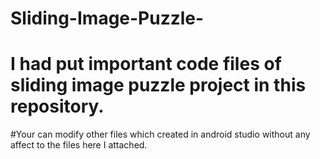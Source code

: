 # Sliding-Image-Puzzle-
# I had put important code files of sliding image puzzle project in this repository.
#Your can modify other files which created in android studio without any affect to the files here I attached.
